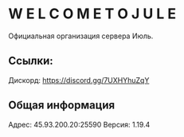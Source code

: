 # W E L C O M E  T O  J U L E
Официальная организация сервера Июль.

## Ссылки:
Дискорд: https://discord.gg/7UXHYhuZqY

## Общая информация
Адрес: 45.93.200.20:25590
Версия: 1.19.4
